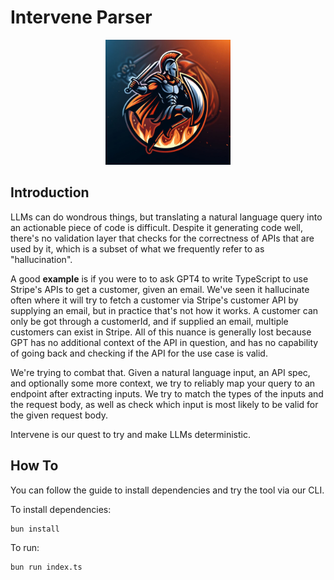 # Intervene Parser

<p align="center">
  <img src="public/images/logo.jpeg" alt="Intervene Parser Logo" width="200" height="200">
</p>

## Introduction

LLMs can do wondrous things, but translating a natural language query into an actionable piece of code is difficult. Despite it generating code well, there's no validation layer that checks for the correctness of APIs that are used by it, which is a subset of what we frequently refer to as "hallucination".

A good <strong>example</strong> is if you were to to ask GPT4 to write TypeScript to use Stripe's APIs to get a customer, given an email. We've seen it hallucinate often where it will try to fetch a customer via Stripe's customer API by supplying an email, but in practice that's not how it works.
A customer can only be got through a customerId, and if supplied an email, multiple customers can exist in Stripe. All of this nuance is generally lost because GPT has no additional context of the API in question, and has no capability of going back and checking if the API for the use case is valid.

We're trying to combat that. Given a natural language input, an API spec, and optionally some more context, we try to reliably map your query to an endpoint after extracting inputs.
We try to match the types of the inputs and the request body, as well as check which input is most likely to be valid for the given request body.

Intervene is our quest to try and make LLMs deterministic.

## How To

You can follow the guide to install dependencies and try the tool via our CLI.

To install dependencies:

```bash
bun install
```

To run:

```bash
bun run index.ts
```
